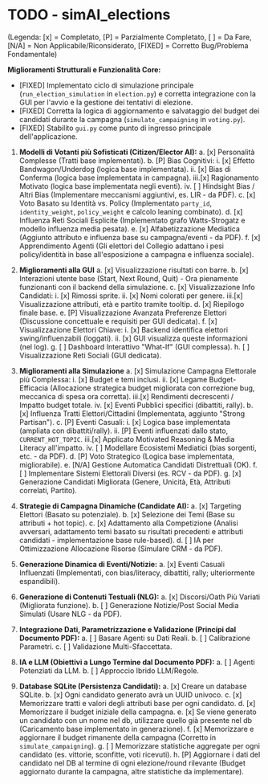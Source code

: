 # TODO - simAI_elections

(Legenda: [x] = Completato, [P] = Parzialmente Completato, [ ] = Da Fare, [N/A] = Non Applicabile/Riconsiderato, [FIXED] = Corretto Bug/Problema Fondamentale)

**Miglioramenti Strutturali e Funzionalità Core:**
* [FIXED] Implementato ciclo di simulazione principale (`run_election_simulation` in `election.py`) e corretta integrazione con la GUI per l'avvio e la gestione dei tentativi di elezione.
* [FIXED] Corretta la logica di aggiornamento e salvataggio del budget dei candidati durante la campagna (`simulate_campaigning` in `voting.py`).
* [FIXED] Stabilito `gui.py` come punto di ingresso principale dell'applicazione.

1.  **Modelli di Votanti più Sofisticati (Citizen/Elector AI):**
    a.  [x] Personalità Complesse (Tratti base implementati).
    b.  [P] Bias Cognitivi:
        i.  [x] Effetto Bandwagon/Underdog (logica base implementata).
        ii. [x] Bias di Conferma (logica base implementata in campagna).
        iii.[x] Ragionamento Motivato (logica base implementata negli eventi).
        iv. [ ] Hindsight Bias / Altri Bias (Implementare meccanismi aggiuntivi, es. LIR - da PDF).
    c.  [x] Voto Basato su Identità vs. Policy (Implementato `party_id`, `identity_weight`, `policy_weight` e calcolo leaning combinato).
    d.  [x] Influenza Reti Sociali Esplicite (Implementato grafo Watts-Strogatz e modello influenza media pesata).
    e.  [x] Alfabetizzazione Mediatica (Aggiunto attributo e influenza base su campagna/eventi - da PDF).
    f.  [x] Apprendimento Agenti (Gli elettori del Collegio adattano i pesi policy/identità in base all'esposizione a campagna e influenza sociale).

2.  **Miglioramenti alla GUI**
    a.  [x] Visualizzazione risultati con barre.
    b.  [x] Interazioni utente base (Start, Next Round, Quit) - Ora pienamente funzionanti con il backend della simulazione.
    c.  [x] Visualizzazione Info Candidati:
        i.  [x] Rimossi sprite.
        ii. [x] Nomi colorati per genere.
        iii.[x] Visualizzazione attributi, età e partito tramite tooltip.
    d.  [x] Riepilogo finale base.
    e.  [P] Visualizzazione Avanzata Preferenze Elettori (Discussione concettuale e requisiti per GUI dedicata).
    f.  [x] Visualizzazione Elettori Chiave:
        i.  [x] Backend identifica elettori swing/influenzabili (loggati).
        ii. [x] GUI visualizza queste informazioni (nel log).
    g.  [ ] Dashboard Interattivo "What-If" (GUI complessa).
    h.  [ ] Visualizzazione Reti Sociali (GUI dedicata).

3.  **Miglioramenti alla Simulazione**
    a.  [x] Simulazione Campagna Elettorale più Complessa:
        i.  [x] Budget e temi inclusi.
        ii. [x] Legame Budget-Efficacia (Allocazione strategica budget migliorata con correzione bug, meccanica di spesa ora corretta).
        iii.[x] Rendimenti decrescenti / Impatto budget totale.
        iv. [x] Eventi Pubblici specifici (dibattiti, rally).
    b.  [x] Influenza Tratti Elettori/Cittadini (Implementata, aggiunto "Strong Partisan").
    c.  [P] Eventi Casuali:
        i.  [x] Logica base implementata (ampliata con dibattiti/rally).
        ii. [P] Eventi influenzati dallo stato, `CURRENT_HOT_TOPIC`.
        iii.[x] Applicato Motivated Reasoning & Media Literacy all'impatto.
        iv. [ ] Modellare Ecosistemi Mediatici (bias sorgenti, etc. - da PDF).
    d.  [P] Voto Strategico (Logica base implementata, migliorabile).
    e.  [N/A] Gestione Automatica Candidati Distrettuali (OK).
    f.  [ ] Implementare Sistemi Elettorali Diversi (es. RCV - da PDF).
    g.  [x] Generazione Candidati Migliorata (Genere, Unicità, Età, Attributi correlati, Partito).

4.  **Strategie di Campagna Dinamiche (Candidate AI):**
    a.  [x] Targeting Elettori (Basato su potenziale).
    b.  [x] Selezione dei Temi (Base su attributi + hot topic).
    c.  [x] Adattamento alla Competizione (Analisi avversari, adattamento temi basato su risultati precedenti e attributi candidati - implementazione base rule-based).
    d.  [ ] IA per Ottimizzazione Allocazione Risorse (Simulare CRM - da PDF).

5.  **Generazione Dinamica di Eventi/Notizie:**
    a.  [x] Eventi Casuali Influenzati (Implementati, con bias/literacy, dibattiti, rally; ulteriormente espandibili).

6.  **Generazione di Contenuti Testuali (NLG):**
    a.  [x] Discorsi/Oath Più Variati (Migliorata funzione).
    b.  [ ] Generazione Notizie/Post Social Media Simulati (Usare NLG - da PDF).

7.  **Integrazione Dati, Parametrizzazione e Validazione (Principi dal Documento PDF):**
    a.  [ ] Basare Agenti su Dati Reali.
    b.  [ ] Calibrazione Parametri.
    c.  [ ] Validazione Multi-Sfaccettata.

8.  **IA e LLM (Obiettivi a Lungo Termine dal Documento PDF):**
    a.  [ ] Agenti Potenziati da LLM.
    b.  [ ] Approccio Ibrido LLM/Regole.

9.  **Database SQLite (Persistenza Candidati):**
    a.  [x] Creare un database SQLite.
    b.  [x] Ogni candidato generato avrà un UUID univoco.
    c.  [x] Memorizzare tratti e valori degli attributi base per ogni candidato.
    d.  [x] Memorizzare il budget iniziale della campagna.
    e.  [x] Se viene generato un candidato con un nome nel db, utilizzare quello già presente nel db (Caricamento base implementato in generazione).
    f.  [x] Memorizzare e aggiornare il budget rimanente della campagna (Corretto in `simulate_campaigning`).
    g.  [ ] Memorizzare statistiche aggregate per ogni candidato (es. vittorie, sconfitte, voti ricevuti).
    h.  [P] Aggiornare i dati del candidato nel DB al termine di ogni elezione/round rilevante (Budget aggiornato durante la campagna, altre statistiche da implementare).